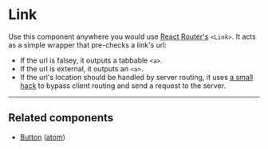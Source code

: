 # Link

Use this component anywhere you would use [React Router's](https://github.com/ReactTraining/react-router) `<Link>`. It acts as a simple wrapper that pre-checks a link's url:

* If the url is falsey, it outputs a tabbable `<a>`.
* If the url is external, it outputs an `<a>`.
* If the url's location should be handled by server routing, it uses [a small hack](https://github.com/ReactTraining/react-router/issues/3109#issuecomment-189782650) to bypass client routing and send a request to the server.

---

## Related components

* [Button](/src/client/components/atoms/button) ([atom](src/client/components/atoms))
